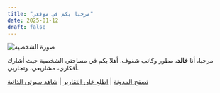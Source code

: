 ```yaml
---
title: "مرحبا بكم في موقعي"
date: 2025-01-12
draft: false
---
```


![صورة الشخصية](/images/avatar.jpg)

مرحبا، أنا **خالد**، مطور وكاتب شغوف. أهلا بكم في مساحتي الشخصية حيث أشارك أفكاري، مشاريعي، وتجاربي.

[تصفح المدونة](/ar/blog) | [اطلع على التقارير](/ar/writeups) | [شاهد سيرتي الذاتية](/ar/resume)
